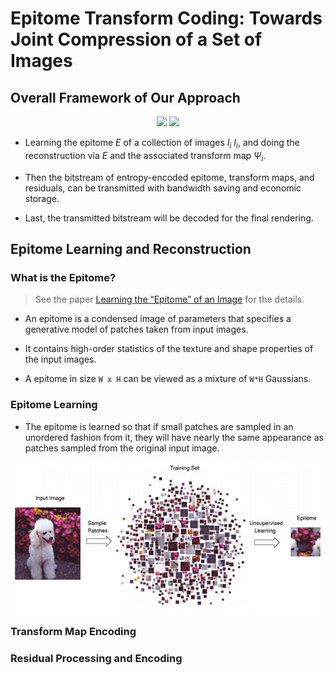 # Epitome Transform Coding: Towards Joint Compression of a Set of Images

## Overall Framework of Our Approach
<p align="center">
<img src="files/workflow-1.png" width="500"/>
<img src="files/workflow-2.png" width="500"/>
</p>

- Learning the epitome $E$ of a collection of images $I_i$ ${I_i }$, and doing the reconstruction via $E$ and the associated transform map ${\Psi_i}$.

- Then the bitstream of entropy-encoded epitome, transform maps, and residuals, can be transmitted with bandwidth saving and economic storage.

- Last, the transmitted bitstream will be decoded for the final rendering.

## Epitome Learning and Reconstruction

### What is the Epitome?

> See the paper [Learning the “Epitome” of an Image](https://pdfs.semanticscholar.org/2489/2dd2e8ebaede2de24fe04531257b52a908c1.pdf?_ga=2.181265838.828757166.1580261261-1387603277.1535584013) for the details.

- An epitome is a condensed image of parameters that specifies a generative model of patches taken from
input images. 


- It contains high-order statistics of the texture and shape properties of the input images.

- A epitome in size `W x H` can be viewed as a mixture of `W*H` Gaussians.

### Epitome Learning

- The epitome is learned so that if small patches are sampled in an unordered fashion from it, they will have nearly the same appearance as patches sampled from the original input image.
<p align="center">
  <img src="files/epitome-01.jpg" width="500"/>
</p>

### Transform Map Encoding

### Residual Processing and Encoding
